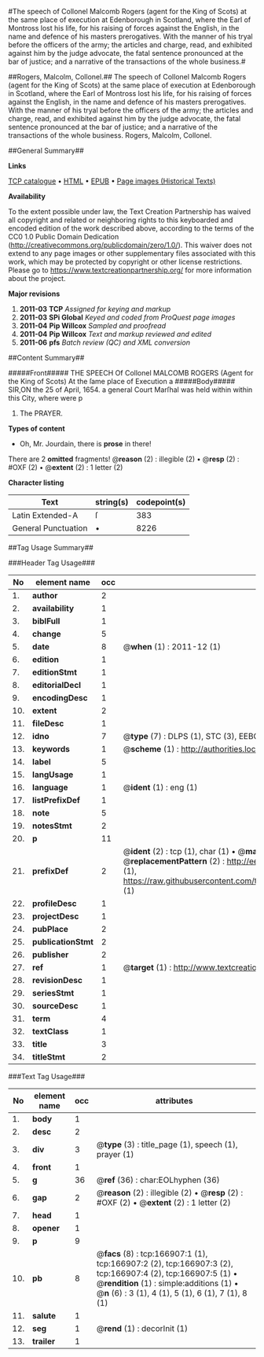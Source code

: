 #The speech of Collonel Malcomb Rogers (agent for the King of Scots) at the same place of execution at Edenborough in Scotland, where the Earl of Montross lost his life, for his raising of forces against the English, in the name and defence of his masters prerogatives.  With the manner of his tryal before the officers of the army; the articles and charge, read, and exhibited against him by the judge advocate, the fatal sentence pronounced at the bar of justice; and a narrative of the transactions of the whole business.#

##Rogers, Malcolm, Collonel.##
The speech of Collonel Malcomb Rogers (agent for the King of Scots) at the same place of execution at Edenborough in Scotland, where the Earl of Montross lost his life, for his raising of forces against the English, in the name and defence of his masters prerogatives.  With the manner of his tryal before the officers of the army; the articles and charge, read, and exhibited against him by the judge advocate, the fatal sentence pronounced at the bar of justice; and a narrative of the transactions of the whole business.
Rogers, Malcolm, Collonel.

##General Summary##

**Links**

[TCP catalogue](http://www.ota.ox.ac.uk/tcp/)  • 
[HTML](http://tei.it.ox.ac.uk/tcp/Texts-HTML/free/A91/A91941.html)  • 
[EPUB](http://tei.it.ox.ac.uk/tcp/Texts-EPUB/free/A91/A91941.epub) • 
[Page images (Historical Texts)](https://historicaltexts.jisc.ac.uk/eebo-99866041e)

**Availability**

To the extent possible under law, the Text Creation Partnership has waived all copyright and related or neighboring rights to this keyboarded and encoded edition of the work described above, according to the terms of the CC0 1.0 Public Domain Dedication (http://creativecommons.org/publicdomain/zero/1.0/). This waiver does not extend to any page images or other supplementary files associated with this work, which may be protected by copyright or other license restrictions. Please go to https://www.textcreationpartnership.org/ for more information about the project.

**Major revisions**

1. __2011-03__ __TCP__ *Assigned for keying and markup*
1. __2011-03__ __SPi Global__ *Keyed and coded from ProQuest page images*
1. __2011-04__ __Pip Willcox__ *Sampled and proofread*
1. __2011-04__ __Pip Willcox__ *Text and markup reviewed and edited*
1. __2011-06__ __pfs__ *Batch review (QC) and XML conversion*

##Content Summary##

#####Front#####
THE SPEECH Of Collonel MALCOMB ROGERS (Agent for the King of Scots) At the ſame place of Execution a
#####Body#####
SIR,ON the 25 of April, 1654. a general Court Marſhal was held within within this City, where were p
1. The PRAYER.

**Types of content**

  * Oh, Mr. Jourdain, there is **prose** in there!

There are 2 **omitted** fragments! 
 @__reason__ (2) : illegible (2)  •  @__resp__ (2) : #OXF (2)  •  @__extent__ (2) : 1 letter (2)

**Character listing**


|Text|string(s)|codepoint(s)|
|---|---|---|
|Latin Extended-A|ſ|383|
|General Punctuation|•|8226|

##Tag Usage Summary##

###Header Tag Usage###

|No|element name|occ|attributes|
|---|---|---|---|
|1.|__author__|2||
|2.|__availability__|1||
|3.|__biblFull__|1||
|4.|__change__|5||
|5.|__date__|8| @__when__ (1) : 2011-12 (1)|
|6.|__edition__|1||
|7.|__editionStmt__|1||
|8.|__editorialDecl__|1||
|9.|__encodingDesc__|1||
|10.|__extent__|2||
|11.|__fileDesc__|1||
|12.|__idno__|7| @__type__ (7) : DLPS (1), STC (3), EEBO-CITATION (1), PROQUEST (1), VID (1)|
|13.|__keywords__|1| @__scheme__ (1) : http://authorities.loc.gov/ (1)|
|14.|__label__|5||
|15.|__langUsage__|1||
|16.|__language__|1| @__ident__ (1) : eng (1)|
|17.|__listPrefixDef__|1||
|18.|__note__|5||
|19.|__notesStmt__|2||
|20.|__p__|11||
|21.|__prefixDef__|2| @__ident__ (2) : tcp (1), char (1)  •  @__matchPattern__ (2) : ([0-9\-]+):([0-9IVX]+) (1), (.+) (1)  •  @__replacementPattern__ (2) : http://eebo.chadwyck.com/downloadtiff?vid=$1&page=$2 (1), https://raw.githubusercontent.com/textcreationpartnership/Texts/master/tcpchars.xml#$1 (1)|
|22.|__profileDesc__|1||
|23.|__projectDesc__|1||
|24.|__pubPlace__|2||
|25.|__publicationStmt__|2||
|26.|__publisher__|2||
|27.|__ref__|1| @__target__ (1) : http://www.textcreationpartnership.org/docs/. (1)|
|28.|__revisionDesc__|1||
|29.|__seriesStmt__|1||
|30.|__sourceDesc__|1||
|31.|__term__|4||
|32.|__textClass__|1||
|33.|__title__|3||
|34.|__titleStmt__|2||


###Text Tag Usage###

|No|element name|occ|attributes|
|---|---|---|---|
|1.|__body__|1||
|2.|__desc__|2||
|3.|__div__|3| @__type__ (3) : title_page (1), speech (1), prayer (1)|
|4.|__front__|1||
|5.|__g__|36| @__ref__ (36) : char:EOLhyphen (36)|
|6.|__gap__|2| @__reason__ (2) : illegible (2)  •  @__resp__ (2) : #OXF (2)  •  @__extent__ (2) : 1 letter (2)|
|7.|__head__|1||
|8.|__opener__|1||
|9.|__p__|9||
|10.|__pb__|8| @__facs__ (8) : tcp:166907:1 (1), tcp:166907:2 (2), tcp:166907:3 (2), tcp:166907:4 (2), tcp:166907:5 (1)  •  @__rendition__ (1) : simple:additions (1)  •  @__n__ (6) : 3 (1), 4 (1), 5 (1), 6 (1), 7 (1), 8 (1)|
|11.|__salute__|1||
|12.|__seg__|1| @__rend__ (1) : decorInit (1)|
|13.|__trailer__|1||
